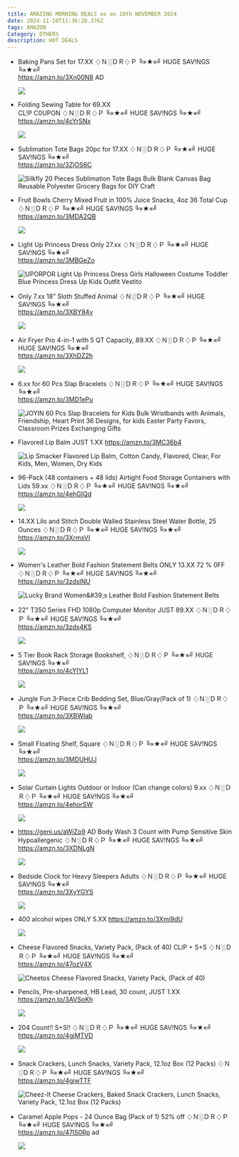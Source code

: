 ```yaml
---
title: AMAZING MORNING DEALS as on 10th NOVEMBER 2024
date: 2024-11-10T11:36:28.376Z
tags: AMAZON
Category: OTHERS
description: HOT DEALS
---
```

* Baking Pans Set for 17.XX
  ♢Ｎ░ＤＲ♢Ｐ
  ╚»★«╝ HUGE SAV!NGS ╚»★«╝\
  https://amzn.to/3Xn00N8 AD    <!--StartFragment-->

  ![](https://f.media-amazon.com/images/I/41G5J1DzQ9L._SR400,400_.jpg)
* Folding Sewing Table for 69.XX\
  CL!P C0UPON 
  ♢Ｎ░ＤＲ♢Ｐ
  ╚»★«╝ HUGE SAV!NGS ╚»★«╝\
  https://amzn.to/4cYrSNx<!--StartFragment-->

  ![](https://f.media-amazon.com/images/I/813EE+IKQNL._AC_SL1500_.jpg)
* Sublimation Tote Bags 20pc for 17.XX
  ♢Ｎ░ＤＲ♢Ｐ
  ╚»★«╝ HUGE SAV!NGS ╚»★«╝\
  https://amzn.to/3ZjOS6C<!--StartFragment-->

  ![Silkfly 20 Pieces Sublimation Tote Bags Bulk Blank Canvas Bag Reusable Polyester Grocery Bags for DIY Craft](https://f.media-amazon.com/images/I/71ZIwjyokLL._AC_SX679_.jpg)
* Fruit Bowls Cherry Mixed Fruit in 100% Juice Snacks, 4oz 36 Total Cup
  ♢Ｎ░ＤＲ♢Ｐ
  ╚»★«╝ HUGE SAV!NGS ╚»★«╝\
  https://amzn.to/3MDA2QB<!--StartFragment-->

  ![](https://f.media-amazon.com/images/I/811y+IVzDjL._SL1500_.jpg)
* Light Up Princess Dress 
  Only 27.xx
  ♢Ｎ░ＤＲ♢Ｐ
  ╚»★«╝ HUGE SAV!NGS ╚»★«╝\
  https://amzn.to/3MBGeZo<!--StartFragment-->

  ![UPORPOR Light Up Princess Dress Girls Halloween Costume Toddler Blue Princess Dress Up Kids Outfit Vestito](https://f.media-amazon.com/images/I/81PxKZJrLgL._AC_SY679_.jpg)
* Only 7.xx
  18” Sloth Stuffed Animal
  ♢Ｎ░ＤＲ♢Ｐ
  ╚»★«╝ HUGE SAV!NGS ╚»★«╝\
  https://amzn.to/3XBY84v<!--StartFragment-->

  ![](https://f.media-amazon.com/images/I/611Ovz-NDoL._AC_SL1500_.jpg)
* Air Fryer Pro 4-in-1 with 5 QT Capacity,
  89.XX 
  ♢Ｎ░ＤＲ♢Ｐ
  ╚»★«╝ HUGE SAV!NGS ╚»★«╝\
  https://amzn.to/3XhDZ2h<!--StartFragment-->

  ![](https://f.media-amazon.com/images/I/71QwoGmcfUL._AC_SL1500_.jpg)
* 6.xx for 60 Pcs 
  Slap Bracelets 
  ♢Ｎ░ＤＲ♢Ｐ
  ╚»★«╝ HUGE SAV!NGS ╚»★«╝\
  https://amzn.to/3MD1ePu<!--StartFragment-->

  ![JOYIN 60 Pcs Slap Bracelets for Kids Bulk Wristbands with Animals, Friendship, Heart Print 36 Designs, for kids Easter Party Favors, Classroom Prizes Exchanging Gifts](https://f.media-amazon.com/images/I/91BkwZiyyFL.__AC_SX300_SY300_QL70_FMwebp_.jpg)
* Flavored Lip Balm JUST 1.XX
  https://amzn.to/3MC36b4<!--StartFragment-->

  ![Lip Smacker Flavored Lip Balm, Cotton Candy, Flavored, Clear, For Kids, Men, Women, Dry Kids](https://f.media-amazon.com/images/I/41V9Nz5rddL._SX300_SY300_QL70_FMwebp_.jpg)
* 96-Pack (48 containers + 48 lids) Airtight Food Storage Containers with Lids
  59.xx
  ♢Ｎ░ＤＲ♢Ｐ
  ╚»★«╝ HUGE SAV!NGS ╚»★«╝\
  https://amzn.to/4ehGIQd<!--StartFragment-->

  ![](https://f.media-amazon.com/images/I/91BkwZiyyFL._AC_SL1500_.jpg)
* 14.XX
  Lilo and Stitch Double Walled Stainless Steel Water Bottle, 25 Ounces
  ♢Ｎ░ＤＲ♢Ｐ
  ╚»★«╝ HUGE SAV!NGS ╚»★«╝\
  https://amzn.to/3XrmsVI<!--StartFragment-->

  ![](https://f.media-amazon.com/images/I/61tcU7swZmL._AC_SL1500_.jpg)
* Women's Leather Bold Fashion Statement Belts
  ONLY 13.XX 
  72 % 0FF
  ♢Ｎ░ＤＲ♢Ｐ
  ╚»★«╝ HUGE SAV!NGS ╚»★«╝\
  https://amzn.to/3zdslNU<!--StartFragment-->

  ![Lucky Brand Women\&#39;s Leather Bold Fashion Statement Belts](https://f.media-amazon.com/images/I/61tc9aUS+AL._AC_SX679_.jpg)
* 22" T350 Series FHD 1080p Computer Monitor JUST 89.XX
  ♢Ｎ░ＤＲ♢Ｐ
  ╚»★«╝ HUGE SAV!NGS ╚»★«╝\
  https://amzn.to/3zds4KS<!--StartFragment-->

  ![](https://f.media-amazon.com/images/I/61B8Lq5NXmL._AC_SL1000_.jpg)
* 5 Tier Book Rack Storage Bookshelf,
  ♢Ｎ░ＤＲ♢Ｐ
  ╚»★«╝ HUGE SAV!NGS ╚»★«╝\
  https://amzn.to/4cYIYL1<!--StartFragment-->

  ![](https://f.media-amazon.com/images/I/61NYRgKQTzL._AC_SL1500_.jpg)
* Jungle Fun 3-Piece Crib Bedding Set, Blue/Gray(Pack of 1)
  ♢Ｎ░ＤＲ♢Ｐ
  ╚»★«╝ HUGE SAV!NGS ╚»★«╝\
  https://amzn.to/3XBWIab<!--StartFragment-->

  ![](https://f.media-amazon.com/images/I/91g31bQxp8L._SL1500_.jpg)
* Small Floating Shelf, Square
  ♢Ｎ░ＤＲ♢Ｐ
  ╚»★«╝ HUGE SAV!NGS ╚»★«╝\
  https://amzn.to/3MDUHUJ<!--StartFragment-->

  ![](https://f.media-amazon.com/images/I/61s6tp8L51L._AC_SL1500_.jpg)
* Solar Curtain Lights Outdoor or Indoor
  (Can change colors) 
  9.xx
  ♢Ｎ░ＤＲ♢Ｐ
  ╚»★«╝ HUGE SAV!NGS ╚»★«╝\
  https://amzn.to/4ehorSW<!--StartFragment-->

  ![](https://f.media-amazon.com/images/I/51Ai2z3tvqL._SR400,400_.jpg)
* https://geni.us/aWjZo9     AD
  Body Wash 3 Count with Pump Sensitive Skin Hypoallergenic
  ♢Ｎ░ＤＲ♢Ｐ
  ╚»★«╝ HUGE SAV!NGS ╚»★«╝\
  https://amzn.to/3XDNLgN<!--StartFragment-->

  ![](https://f.media-amazon.com/images/I/71627zLloHL._SL1500_.jpg)
* Bedside Clock for Heavy Sleepers Adults
  ♢Ｎ░ＤＲ♢Ｐ
  ╚»★«╝ HUGE SAV!NGS ╚»★«╝\
  https://amzn.to/3XyYGYS<!--StartFragment-->

  ![](https://f.media-amazon.com/images/I/716KXMAPP9L._AC_SL1500_.jpg)
* 400 alcohol wipes ONLY 5.XX
  https://amzn.to/3Xmi9dU<!--StartFragment-->

  ![](https://f.media-amazon.com/images/I/816EcUyfxkL._SL1500_.jpg)
* Cheese Flavored Snacks, Variety Pack, (Pack of 40)
  CLlP + S+S 
  ♢Ｎ░ＤＲ♢Ｐ
  ╚»★«╝ HUGE SAV!NGS ╚»★«╝\
  https://amzn.to/47ozV4X<!--StartFragment-->

  ![Cheetos Cheese Flavored Snacks, Variety Pack, (Pack of 40)](https://f.media-amazon.com/images/I/51457LcfJwL._SX300_SY300_QL70_FMwebp_.jpg)
* Pencils, Pre-sharpened, HB Lead, 30 count, JUST 1.XX
  https://amzn.to/3AVSoKh<!--StartFragment-->

  ![](https://f.media-amazon.com/images/I/71ktFdNm+xL._AC_SL1500_.jpg)
* 204 Count!! S+S!! 
  ♢Ｎ░ＤＲ♢Ｐ
  ╚»★«╝ HUGE SAV!NGS ╚»★«╝\
  https://amzn.to/4gjMTVD<!--StartFragment-->

  ![](https://f.media-amazon.com/images/I/71prgbbd+9L._AC_SL1500_.jpg)
* Snack Crackers, Lunch Snacks, Variety Pack, 12.1oz Box (12 Packs)
  ♢Ｎ░ＤＲ♢Ｐ
  ╚»★«╝ HUGE SAV!NGS ╚»★«╝\
  https://amzn.to/4gjwTTF<!--StartFragment-->

  ![Cheez-It Cheese Crackers, Baked Snack Crackers, Lunch Snacks, Variety Pack, 12.1oz Box (12 Packs)](https://f.media-amazon.com/images/I/414UW7g-s5L._SX300_SY300_QL70_FMwebp_.jpg)
* Caramel Apple Pops - 24 Ounce Bag (Pack of 1)
  52% off
  ♢Ｎ░ＤＲ♢Ｐ
  ╚»★«╝ HUGE SAV!NGS ╚»★«╝\
  https://amzn.to/47lS0Rp     ad

  ![](https://f.media-amazon.com/images/I/61hHY-2LRlL._SL1080_.jpg)